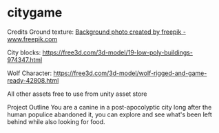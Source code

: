 # citygame
 
Credits
Ground texture: <a href="https://www.freepik.com/free-photos-vectors/background">Background photo created by freepik - www.freepik.com</a>

City blocks: https://free3d.com/3d-model/19-low-poly-buildings-974347.html

Wolf Character: https://free3d.com/3d-model/wolf-rigged-and-game-ready-42808.html

All other assets free to use from unity asset store


Project Outline
You are a canine in a post-apocolyptic city long after the human populice abandoned it, you can explore and see what's been left behind while also looking for food.
